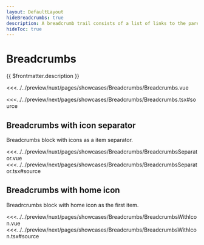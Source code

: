 ```yaml
---
layout: DefaultLayout
hideBreadcrumbs: true
description: A breadcrumb trail consists of a list of links to the parent pages of the current page in hierarchical order. It helps users find their place.
hideToc: true
---
```

# Breadcrumbs

{{ $frontmatter.description }}

<Showcase showcase-name="Breadcrumbs/Breadcrumbs" style="min-height:200px">

<!-- vue -->
<<<../../preview/nuxt/pages/showcases/Breadcrumbs/Breadcrumbs.vue
<!-- end vue -->
<!-- react -->
<<<../../preview/next/pages/showcases/Breadcrumbs/Breadcrumbs.tsx#source
<!-- end react -->

</Showcase>

## Breadcrumbs with icon separator

Breadcrumbs block with icons as a item separator.

<Showcase showcase-name="Breadcrumbs/BreadcrumbsSeparator" style="min-height: 300px;">
<!-- vue -->
<<<../../preview/nuxt/pages/showcases/Breadcrumbs/BreadcrumbsSeparator.vue
<!-- end vue -->
<!-- react -->
<<<../../preview/next/pages/showcases/Breadcrumbs/BreadcrumbsSeparator.tsx#source
<!-- end react -->
</Showcase>

## Breadcrumbs with home icon

Breadrcrumbs block with home icon as the first item.

<Showcase showcase-name="Breadcrumbs/BreadcrumbsWithIcon" style="min-height: 300px;">
<!-- vue -->
<<<../../preview/nuxt/pages/showcases/Breadcrumbs/BreadcrumbsWithIcon.vue
<!-- end vue -->
<!-- react -->
<<<../../preview/next/pages/showcases/Breadcrumbs/BreadcrumbsWithIcon.tsx#source
<!-- end react -->
</Showcase>
